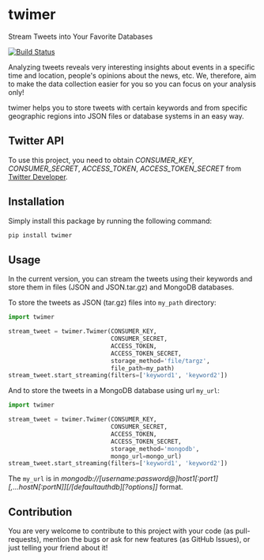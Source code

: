 # twimer
Stream Tweets into Your Favorite Databases

[![Build Status](https://circleci.com/gh/owhadi/twimer.svg)](https://app.circleci.com/pipelines/github/owhadi)

Analyzing tweets reveals very interesting insights about events in a specific time and location, people's opinions 
about the news, etc.
We, therefore, aim to make the data collection easier for you so you can focus on your analysis only!

twimer helps you to store tweets with certain keywords and from specific geographic regions into JSON files or database systems in an easy way.

## Twitter API
To use this project, you need to obtain _CONSUMER_KEY_, _CONSUMER_SECRET_, _ACCESS_TOKEN_, _ACCESS_TOKEN_SECRET_ 
from [Twitter Developer](https://developer.twitter.com/en).

## Installation
Simply install this package by running the following command:
 ```bash
pip install twimer 
```

## Usage
In the current version, you can stream the tweets using their keywords and store them in files (JSON and JSON.tar.gz)
and MongoDB databases.

To store the tweets as JSON (tar.gz) files into `my_path` directory:
```python
import twimer

stream_tweet = twimer.Twimer(CONSUMER_KEY, 
                             CONSUMER_SECRET, 
                             ACCESS_TOKEN, 
                             ACCESS_TOKEN_SECRET, 
                             storage_method='file/targz', 
                             file_path=my_path)
stream_tweet.start_streaming(filters=['keyword1', 'keyword2'])
```

And to store the tweets in a MongoDB database using url `my_url`:
```python
import twimer

stream_tweet = twimer.Twimer(CONSUMER_KEY, 
                             CONSUMER_SECRET, 
                             ACCESS_TOKEN, 
                             ACCESS_TOKEN_SECRET, 
                             storage_method='mongodb', 
                             mongo_url=mongo_url)
stream_tweet.start_streaming(filters=['keyword1', 'keyword2'])
```

The `my_url` is in _mongodb://[username:password@]host1[:port1][,...hostN[:portN]][/[defaultauthdb][?options]]_ format.

## Contribution
You are very welcome to contribute to this project with your code (as pull-requests), mention the bugs or ask for new 
features (as GitHub Issues), or just telling your friend about it! 
 

